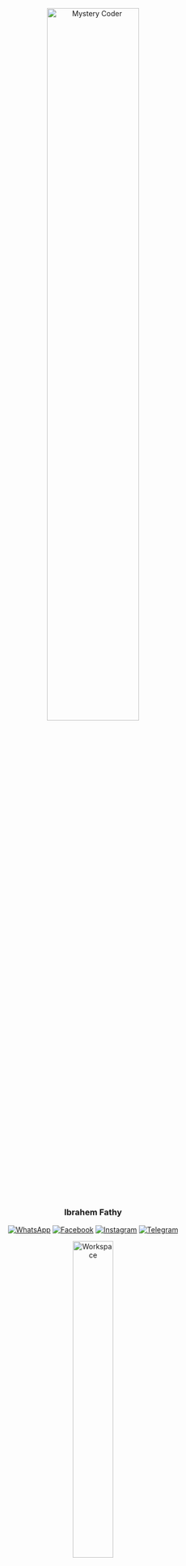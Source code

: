 <div align="center" width="50">

<img src="https://github.com/SP-XD/SP-XD/blob/main/images/hellocoders_rounded.gif?raw=true" alt="Mystery Coder" width="60%"/> <br>

### Ibrahem Fathy

[![WhatsApp](https://img.shields.io/badge/WhatsApp-25D366?style=flat&logo=whatsapp&logoColor=white)](https://wa.me/201124853430)
[![Facebook](https://img.shields.io/badge/Facebook-1877F2?style=flat&logo=facebook&logoColor=white)](https://www.facebook.com/share/1FyasGLBSD/)
[![Instagram](https://img.shields.io/badge/Instagram-E4405F?style=flat&logo=instagram&logoColor=white)](https://www.instagram.com/ibrahemfathytor)
[![Telegram](https://img.shields.io/badge/Telegram-2CA5E0?style=flat&logo=telegram&logoColor=white)](https://t.me/spxd007)

<img src="https://github.com/SP-XD/SP-XD/blob/main/images/dev-working_rounded.gif?raw=true" alt="Workspace" width="40%"/><br> 

</div>

<hr></hr>

### 🛠️ Tools & Technologies

![Java](https://img.shields.io/badge/Java-ED8B00?style=flat&logo=java&logoColor=white)
![C++](https://img.shields.io/badge/C%2B%2B-00599C?style=flat&logo=c%2B%2B&logoColor=white)
![VSCode](https://img.shields.io/badge/Visual_Studio-0078D4?style=flat&logo=visual%20studio%20code&logoColor=white)

```dart
// tools_I_use organized

class About extends Me { 
  const myTools = {  
    "ProgrammingLanguages" : { "Java", "C++" },
    "Editors" : { "Visual Studio" }
  };
}
